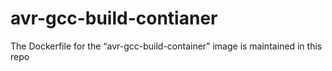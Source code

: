 # avr-gcc-build-contianer
The Dockerfile for the “avr-gcc-build-container” image is maintained in this repo
